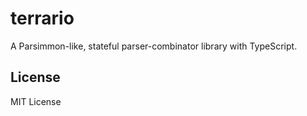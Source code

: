# terrario
A Parsimmon-like, stateful parser-combinator library with TypeScript.

## License
MIT License
